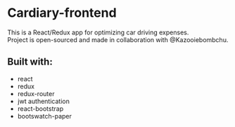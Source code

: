 # Cardiary-frontend

This is a React/Redux app for optimizing car driving expenses.  
Project is open-sourced and made in collaboration with @Kazooiebombchu.

## Built with:

* react
* redux
* redux-router
* jwt authentication
* react-bootstrap
* bootswatch-paper
